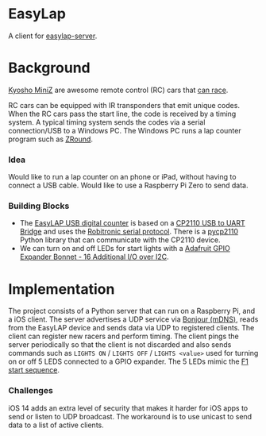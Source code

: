 EasyLap
=======

A client for [easylap-server](https://github.com/florin-rosca-us/easylap-server).

# Background
[Kyosho MiniZ](http://kyosho.com/mini-z-info/) are awesome remote control (RC) cars that [can race](https://www.youtube.com/watch?v=bLIlTpBr_Ls).

RC cars can be equipped with IR transponders that emit unique codes. When the RC cars pass the start line, the code is received by a timing system. A typical timing system sends the codes via a serial connection/USB to a Windows PC. The Windows PC runs a lap counter program such as [ZRound](https://www.zround.com/).

### Idea
Would like to run a lap counter on an phone or iPad, without having to connect a USB cable. Would like to use a Raspberry Pi Zero to send data.

### Building Blocks
* The [EasyLAP USB digital counter](http://www.myezlap.com/store/set-with-transponders-c-114_162_166/easylap-usb-digital-lap-counter-with-transponders-p-331.html?language=en) is based on a [CP2110 USB to UART Bridge](https://www.silabs.com/interface/usb-bridges/classic/device.cp2110-f01-gm) and uses the [Robitronic serial protocol](http://www.flipsideracing.org/projects/fslapcounter/wiki/RobitronicSerial). There is a [pycp2110](https://github.com/rginda/pycp2110) Python library that can communicate with the CP2110 device.
* We can turn on and off LEDs for start lights with a [Adafruit GPIO Expander Bonnet - 16 Additional I/O over I2C](https://www.adafruit.com/product/4132).

# Implementation
The project consists of a Python server that can run on a Raspberry Pi, and a iOS client. The server advertises a UDP service via [Bonjour (mDNS)](https://en.wikipedia.org/wiki/Multicast_DNS), reads from the EasyLAP device and sends data via UDP to registered clients. The client can register new racers and perform timing. The client pings the server periodically so that the client is not discarded and also sends commands such as `LIGHTS ON` / `LIGHTS OFF` / `LIGHTS <value>` used for turning on or off 5 LEDS connected to a GPIO expander. The 5 LEDs mimic the [F1 start sequence](http://www.formula1-dictionary.net/start_sequence.html).

### Challenges
iOS 14 adds an extra level of security that makes it harder for iOS apps to send or listen to UDP broadcast. The workaround is to use unicast to send data to a list of active clients.
